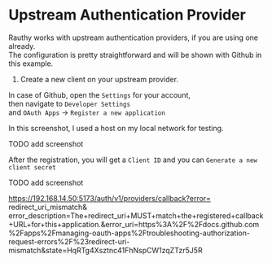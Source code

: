# Upstream Authentication Provider

Rauthy works with upstream authentication providers, if you are using one already.  
The configuration is pretty straightforward and will be shown with Github in this example.

1. Create a new client on your upstream provider.

In case of Github, open the `Settings` for your account,  
then navigate to `Developer Settings`  
and `OAuth Apps` -> `Register a new application`

In this screenshot, I used a host on my local network for testing.

TODO add screenshot

After the registration, you will get a `Client ID` and you can `Generate a new client secret`

TODO add screenshot

https://192.168.14.50:5173/auth/v1/providers/callback?error=
redirect_uri_mismatch&
error_description=The+redirect_uri+MUST+match+the+registered+callback+URL+for+this+application.&error_uri=https%3A%2F%2Fdocs.github.com%2Fapps%2Fmanaging-oauth-apps%2Ftroubleshooting-authorization-request-errors%2F%23redirect-uri-mismatch&state=HqRTg4Xsztnc41FhNspCW1zqZTzr5J5R